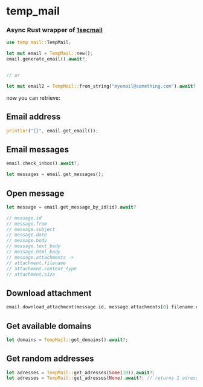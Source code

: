 # temp_mail

### Async Rust wrapper of [1secmail](https://www.1secmail.com/api)

```rust
use temp_mail::TempMail;

let mut email = TempMail::new();
email.generate_email().await?;


// or

let mut email2 = TempMail::from_string("myemail@something.com").await?;

```

now you can retrieve:

## Email address

```rust
println!("{}", email.get_email());
```

## Email messages

```rust
email.check_inbox().await?;

let messages = email.get_messages();

```

## Open message

```rust
let message = email.get_message_by_id(id).await?

// message.id
// message.from
// message.subject
// message.date
// message.body
// message.text_body
// message.html_body
// message.attachments ->
// attachment.filename
// attachment.content_type
// attachment.size

```

## Download attachment

```rust
email.download_attachment(message.id, message.attachments[0].filename.clone(),"file.extension".into()).await?; // not working for images for now
```

## Get available domains

```rust
let domains = TempMail::get_domains().await?;
```

## Get random addresses

```rust
let adresses = TempMail::get_adresses(Some(10)).await?;
let adresses = TempMail::get_adresses(None).await?; // returns 1 adress
```
